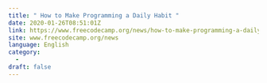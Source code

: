 ```yaml
---
title: " How to Make Programming a Daily Habit "
date: 2020-01-26T08:51:01Z
link: https://www.freecodecamp.org/news/how-to-make-programming-a-daily-habit/?utm_medium=RSS&utm_source=news.12bit.vn
site: www.freecodecamp.org/news
language: English
category:
  -   
draft: false
---
```

